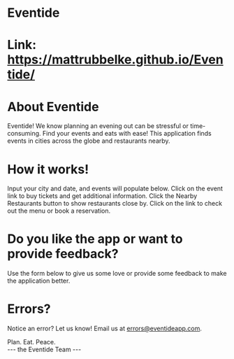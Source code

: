 # Eventide

# Link: https://mattrubbelke.github.io/Eventide/

# About Eventide
Eventide! We know planning an evening out can be stressful or time-consuming. Find your events and eats with ease! This application finds events in cities across the globe and restaurants nearby. 

# How it works!
Input your city and date, and events will populate below. Click on the event link to buy tickets and get additional information. Click the Nearby Restaurants button to show restaurants close by. Click on the link to check out the menu or book a reservation. 

# Do you like the app or want to provide feedback?
Use the form below to give us some love or provide some feedback to make the application better.

# Errors?
Notice an error? Let us know! Email us at errors@eventideapp.com.

Plan. Eat. Peace.<br>
--- the Eventide Team ---
